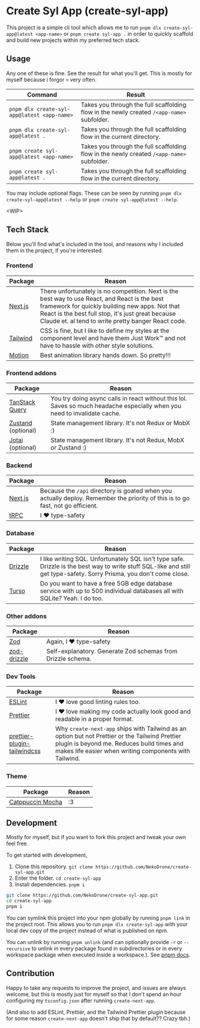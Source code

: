 # Create Syl App (create-syl-app)

This project is a simple cli tool which allows me to run `pnpm dlx create-syl-app@latest <app-name>` or `pnpm create syl-app .` in order to quickly scaffold and build new projects within my preferred tech stack.

## Usage

Any one of these is fine. See the result for what you'll get. This is mostly for myself because i forgor 💀 very often.

| Command                                     | Result                                                                                    |
|---------------------------------------------|-------------------------------------------------------------------------------------------|
| `pnpm dlx create-syl-app@latest <app-name>` | Takes you through the full scaffolding flow in the newly created `/<app-name>` subfolder. |
| `pnpm dlx create-syl-app@latest .`          | Takes you through the full scaffolding flow in the current directory.                     |
| `pnpm create syl-app@latest <app-name>`     | Takes you through the full scaffolding flow in the newly created `/<app-name>` subfolder. |
| `pnpm create syl-app@latest .`              | Takes you through the full scaffolding flow in the current directory.                     |

You may include optional flags. These can be seen by running `pnpm dlx create-syl-app@latest --help` or `pnpm create syl-app@latest --help`.

\<WIP\>

## Tech Stack

Below you'll find what's included in the tool, and reasons why I included them in the project, if you're interested.

### Frontend

| Package                              | Reason                                                                                                                                                                                                                                                       |
|--------------------------------------|--------------------------------------------------------------------------------------------------------------------------------------------------------------------------------------------------------------------------------------------------------------|
| [Next.js](https://nextjs.org/)       | There unfortunately is no competition. Next is the best way to use React, and React is the best framework for quickly building new apps. Not that React is the best full stop, it's just great because Claude et. al tend to write pretty banger React code. |
| [Tailwind](https://tailwindcss.com/) | CSS is fine, but I like to define my styles at the component level and have them Just Work™ and not have to hassle with other style solutions.                                                                                                               |
| [Motion](https://motion.dev/)        | Best animation library hands down. So pretty!!!                                                                                                                                                                                                              |

### Frontend addons

| Package                                                 | Reason                                                                                                                    |
|---------------------------------------------------------|---------------------------------------------------------------------------------------------------------------------------|
| [TanStack Query](https://tanstack.com/query)            | You try doing async calls in react without this lol. Saves so much headache especially when you need to invalidate cache. |
| [Zustand](https://github.com/pmndrs/zustand) (optional) | State management library. It's not Redux or MobX :)                                                                       |
| [Jotai](https://github.com/pmndrs/jotai) (optional)     | State management library. It's not Redux, MobX or Zustand :)                                                              |


### Backend

| Package                        | Reason                                                                                                                          |
|--------------------------------|---------------------------------------------------------------------------------------------------------------------------------|
| [Next.js](https://nextjs.org/) | Because the `/api` directory is goated when you actually deploy. Remember the priority of this is to go fast, not go efficient. |
| [tRPC](https://trpc.io/)       | I ❤️ type-safety                                                                                                                |

### Database

| Package                              | Reason                                                                                                                                                                |
|--------------------------------------|-----------------------------------------------------------------------------------------------------------------------------------------------------------------------|
| [Drizzle](https://orm.drizzle.team/) | I like writing SQL. Unfortunately SQL isn't type safe. Drizzle is the best way to write stuff SQL-like and still get type-safety. Sorry Prisma, you don't come close. |
| [Turso](https://turso.tech/)         | Do you want to have a free 5GB edge database service with up to 500 individual databases all with SQLite? Yeah. I do too.                                             |

### Other addons

| Package                                          | Reason                                                      |
|--------------------------------------------------|-------------------------------------------------------------|
| [Zod](https://zod.dev/)                          | Again, I ❤️ type-safety                                     |
| [zod-drizzle](https://orm.drizzle.team/docs/zod) | Self-explanatory. Generate Zod schemas from Drizzle schema. |

### Dev Tools

| Package                                                                                           | Reason                                                                                                                                                                                                 |
|---------------------------------------------------------------------------------------------------|--------------------------------------------------------------------------------------------------------------------------------------------------------------------------------------------------------|
| [ESLint](https://eslint.org/)                                                                     | I ❤️ love good linting rules too.                                                                                                                                                                      |
| [Prettier](https://prettier.io/)                                                                  | I ❤️ love making my code actually look good and readable in a proper format.                                                                                                                           |
| [prettier-plugin-tailwindcss](https://tailwindcss.com/blog/automatic-class-sorting-with-prettier) | Why `create-next-app` ships with Tailwind as an option but not Prettier or the Tailwind Prettier plugin is beyond me. Reduces build times and makes life easier when writing components with Tailwind. |

### Theme

| Package                                             | Reason |
|-----------------------------------------------------|--------|
| [Catppuccin Mocha](https://catppuccin.com/palette/) | :3     |


## Development

Mostly for myself, but if you want to fork this project and tweak your own feel free.

To get started with development,

1. Clone this repository. `git clone https://github.com/NekoDrone/create-syl-app.git`
2. Enter the folder. `cd create-syl-app`
3. Install dependencies. `pnpm i`

```bash
git clone https://github.com/NekoDrone/create-syl-app.git
cd create-syl-app
pnpm i
```

You can symlink this project into your npm globally by running `pnpm link` in the project root. This allows you to run `pnpm dlx create-syl-app` with your local dev copy of the project instead of what is published on npm.

You can unlink by running `pnpm unlink` (and can optionally provide `-r` or `--recursive` to unlink in every package found in subdirectories or in every workspace package when executed inside a workspace.). See [pnpm docs](https://pnpm.io/cli/unlink).

## Contribution

Happy to take any requests to improve the project, and issues are always welcome, but this is mostly just for myself so that I don't spend an hour configuring my `tsconfig.json` after running `create-next-app`.

(And also to add ESLint, Prettier, and the Tailwind Prettier plugin because for some reason `create-next-app` doesn't ship that by default?? Crazy tbh.)